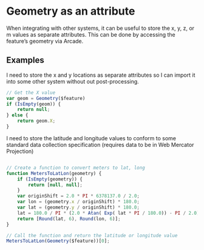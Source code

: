 # Geometry as an attribute

When integrating with other systems, it can be useful to store the x, y, z, or m values as separate attributes. This can be done by accessing the feature’s geometry via Arcade.

## Examples

I need to store the x and y locations as separate attributes so I can import it into some other system without out post-processing.

```js
// Get the X value
var geom = Geometry($feature)
if (IsEmpty(geom)) {
    return null;
} else {
    return geom.X;
}
```

I need to store the latitude and longitude values to conform to some standard data collection specification (requires data to be in Web Mercator Projection)

```js

// Create a function to convert meters to lat, long
function MetersToLatLon(geometry) {
    if (IsEmpty(geometry)) {
        return [null, null];
    }
    var originShift = 2.0 * PI * 6378137.0 / 2.0; 
    var lon = (geometry.x / originShift) * 180.0;
    var lat = (geometry.y / originShift) * 180.0; 
    lat = 180.0 / PI * (2.0 * Atan( Exp( lat * PI / 180.0)) - PI / 2.0);    
    return [Round(lat, 6), Round(lon, 6)];
}

// Call the function and return the latitude or longitude value
MetersToLatLon(Geometry($feature))[0];
```
